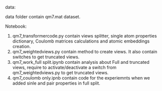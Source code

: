 data:

data folder contain qm7.mat dataset.

Notebook: 

1) qm7_transformercode.py contain views splitter, single atom properties dictionary, Coulomb matrices calculations and atomic embeddings creation.
2) qm7_weightedviews.py contain method to create views. It also contain switches to get truncated views. 
3) qm7_work_full split.ipynb contain analysis about Full and truncated views, require to activate/deactivate a switch from qm7_weightedviews.py to get truncated views.
4) qm7_coulomb only.ipnb contain code for the experiemnts when we added sinle and pair properties in full split. 
